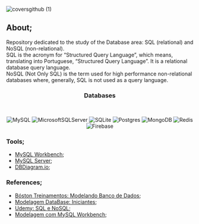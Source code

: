 
![coversgithub (1)](https://user-images.githubusercontent.com/101408372/172511472-729e7d3d-6d47-427e-be29-54b018205496.gif)

## **About;**
Repository dedicated to the study of the Database area: SQL (relational) and NoSQL (non-relational). <br> SQL is the acronym for “Structured Query Language”, which means, translating into Portuguese, “Structured Query Language”. It is a relational database query language. <br> NoSQL (Not Only SQL) is the term used for high performance non-relational databases where, generally, SQL is not used as a query language.

<h3 align="center">Databases</h3>

<br>

<div align="center">

![MySQL](https://img.shields.io/badge/mysql-%2300f.svg?style=for-the-badge&logo=mysql&logoColor=white) ![MicrosoftSQLServer](https://img.shields.io/badge/Microsoft%20SQL%20Sever-CC2927?style=for-the-badge&logo=microsoft%20sql%20server&logoColor=white) ![SQLite](https://img.shields.io/badge/sqlite-%2307405e.svg?style=for-the-badge&logo=sqlite&logoColor=white)  ![Postgres](https://img.shields.io/badge/postgres-%23316192.svg?style=for-the-badge&logo=postgresql&logoColor=white) ![MongoDB](https://img.shields.io/badge/MongoDB-%234ea94b.svg?style=for-the-badge&logo=mongodb&logoColor=white) ![Redis](https://img.shields.io/badge/redis-%23DD0031.svg?style=for-the-badge&logo=redis&logoColor=white) 	![Firebase](https://img.shields.io/badge/Firebase-039BE5?style=for-the-badge&logo=Firebase&logoColor=white)

</div>

<h3>Tools;</h3>

- [MySQL Workbench](https://www.mysql.com/products/workbench/);
- [MySQL Server](https://www.mysql.com/);
- [DBDiagram.io](https://dbdiagram.io/home);

<h3>References;</h3>

- [Bóston Treinamentos: Modelando Banco de Dados](https://www.youtube.com/watch?v=Q_KTYFgvu1s&list=PLucm8g_ezqNoNHU8tjVeHmRGBFnjDIlxD);
- [Modelagem DataBase: Iniciantes](https://www.youtube.com/watch?v=64ULpoaP8ZA&t=1s);
- [Udemy: SQL e NoSQL](https://www.udemy.com/course/curso-de-banco-de-dados-do-basico-ao-avancado/);
- [Modelagem com MySQL Workbench](https://www.youtube.com/watch?v=wjDhtGhj9xg&t=870s);



